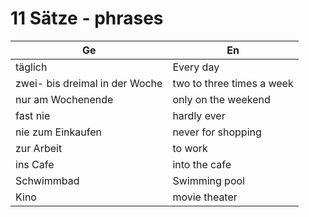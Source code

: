 # 11 Sätze - phrases


| Ge                             | En                        |
|--------------------------------|---------------------------|
| täglich                        | Every day                 |
| zwei- bis dreimal in der Woche | two to three times a week |
| nur am Wochenende              | only on the weekend       |
| fast nie                       | hardly ever               |
| nie zum Einkaufen              | never for shopping        |
| zur Arbeit                     | to work                   |
| ins Cafe                       | into the cafe             |
| Schwimmbad                     | Swimming pool             |
| Kino                           | movie theater             |